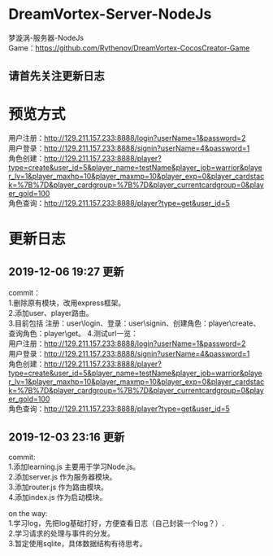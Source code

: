 # DreamVortex-Server-NodeJs
梦漩涡-服务器-NodeJs  
Game：https://github.com/Rythenov/DreamVortex-CocosCreator-Game

请首先关注更新日志
-------------------------------------------

# 预览方式
用户注册：http://129.211.157.233:8888/login?userName=1&password=2  
用户登录：http://129.211.157.233:8888/signin?userName=4&password=1  
角色创建：http://129.211.157.233:8888/player?type=create&user_id=5&player_name=testName&player_job=warrior&player_lv=1&player_maxhp=10&player_maxmp=10&player_exp=0&player_cardstack=%7B%7D&player_cardgroup=%7B%7D&player_currentcardgroup=0&player_gold=100  
角色查询：http://129.211.157.233:8888/player?type=get&user_id=5  

# 更新日志
2019-12-06 19:27 更新
----------
commit：  
1.删除原有模块，改用express框架。  
2.添加user、player路由。  
3.目前包括 注册：user\login、登录：user\signin、创建角色：player\create、查询角色：player\get。 4.测试url一览：  
用户注册：http://129.211.157.233:8888/login?userName=1&password=2  
用户登录：http://129.211.157.233:8888/signin?userName=4&password=1  
角色创建：http://129.211.157.233:8888/player?type=create&user_id=5&player_name=testName&player_job=warrior&player_lv=1&player_maxhp=10&player_maxmp=10&player_exp=0&player_cardstack=%7B%7D&player_cardgroup=%7B%7D&player_currentcardgroup=0&player_gold=100  
角色查询：http://129.211.157.233:8888/player?type=get&user_id=5  


2019-12-03 23:16 更新
-----------------------------
commit:  
1.添加learning.js 主要用于学习Node.js。  
2.添加server.js 作为服务器模块。  
3.添加router.js 作为路由模块。  
4.添加index.js 作为启动模块。  

on the way:  
1.学习log，先把log基础打好，方便查看日志（自己封装一个log？）.  
2.学习请求的处理与事件的分发。  
3.暂定使用sqlite，具体数据结构有待思考。  